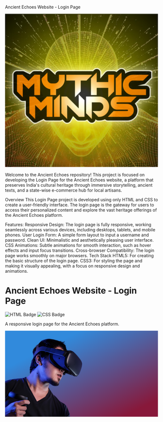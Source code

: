 Ancient Echoes Website - Login Page

![Ancient Echoes Logo](./Responsive%20login%20form/Images/logo.jpeg)




Welcome to the Ancient Echoes repository! This project is focused on developing the Login Page for the Ancient Echoes website, a platform that preserves India's cultural heritage through immersive storytelling, ancient texts, and a state-wise e-commerce hub for local artisans.

Overview
This Login Page project is developed using only HTML and CSS to create a user-friendly interface. The login page is the gateway for users to access their personalized content and explore the vast heritage offerings of the Ancient Echoes platform.

Features:
Responsive Design: The login page is fully responsive, working seamlessly across various devices, including desktops, tablets, and mobile phones.
User Login Form: A simple form layout to input a username and password.
Clean UI: Minimalistic and aesthetically pleasing user interface.
CSS Animations: Subtle animations for smooth interaction, such as hover effects and input focus transitions.
Cross-browser Compatibility: The login page works smoothly on major browsers.
Tech Stack
HTML5: For creating the basic structure of the login page.
CSS3: For styling the page and making it visually appealing, with a focus on responsive design and animations.


# Ancient Echoes Website - Login Page
![HTML Badge](https://img.shields.io/badge/HTML-orange)
![CSS Badge](https://img.shields.io/badge/CSS-blue)

A responsive login page for the Ancient Echoes platform.

![Background Image](./Responsive%20login%20form/Images/bg.svg)

